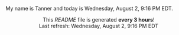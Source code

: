 My name is Tanner and today is Wednesday, August 2, 9:16 PM EDT.

<p align="center">This <i>README</i> file is generated <b>every 3 hours</b>!</br>Last refresh: Wednesday, August 2, 9:16 PM EDT<br /></p>

